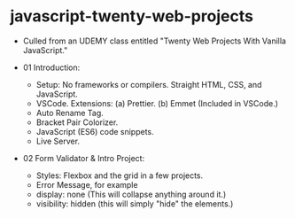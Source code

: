 # javascript-twenty-web-projects

- Culled from an UDEMY class entitled "Twenty Web Projects With Vanilla JavaScript."

- 01 Introduction:

  - Setup: No frameworks or compilers. Straight HTML, CSS, and JavaScript.
  - VSCode. Extensions: (a) Prettier. (b) Emmet (Included in VSCode.)
  - Auto Rename Tag.
  - Bracket Pair Colorizer.
  - JavaScript (ES6) code snippets.
  - Live Server.

- 02 Form Validator & Intro Project:
  - Styles: Flexbox and the grid in a few projects.
  - Error Message, for example
  - display: none (This will collapse anything around it.)
  - visibility: hidden (this will simply "hide" the elements.)
